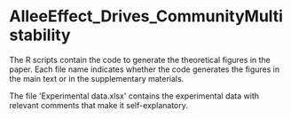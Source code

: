 # AlleeEffect_Drives_CommunityMultistability
 The R scripts contain the code to generate the theoretical figures in the paper. Each file name indicates whether the code generates the figures in the main text or in the supplementary materials.
 
 The file 'Experimental data.xlsx' contains the experimental data with relevant comments that make it self-explanatory.
